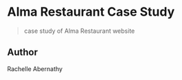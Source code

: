 # Alma Restaurant Case Study

> case study of Alma Restaurant website

## Author 

Rachelle Abernathy
